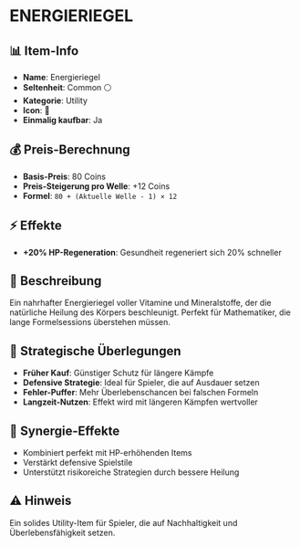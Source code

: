 # ENERGIERIEGEL

## 📊 Item-Info
- **Name**: Energieriegel
- **Seltenheit**: Common ⚪
- **Kategorie**: Utility
- **Icon**: 🍫
- **Einmalig kaufbar**: Ja

## 💰 Preis-Berechnung
- **Basis-Preis**: 80 Coins
- **Preis-Steigerung pro Welle**: +12 Coins
- **Formel**: `80 + (Aktuelle Welle - 1) × 12`

## ⚡ Effekte
- **+20% HP-Regeneration**: Gesundheit regeneriert sich 20% schneller

## 📝 Beschreibung
Ein nahrhafter Energieriegel voller Vitamine und Mineralstoffe, der die natürliche Heilung des Körpers beschleunigt. Perfekt für Mathematiker, die lange Formelsessions überstehen müssen.

## 🎯 Strategische Überlegungen
- **Früher Kauf**: Günstiger Schutz für längere Kämpfe
- **Defensive Strategie**: Ideal für Spieler, die auf Ausdauer setzen
- **Fehler-Puffer**: Mehr Überlebenschancen bei falschen Formeln
- **Langzeit-Nutzen**: Effekt wird mit längeren Kämpfen wertvoller

## 🔄 Synergie-Effekte
- Kombiniert perfekt mit HP-erhöhenden Items
- Verstärkt defensive Spielstile
- Unterstützt risikoreiche Strategien durch bessere Heilung

## ⚠️ Hinweis
Ein solides Utility-Item für Spieler, die auf Nachhaltigkeit und Überlebensfähigkeit setzen.
